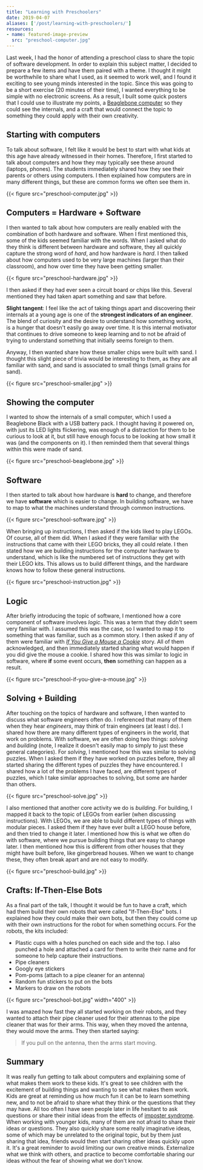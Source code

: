 ```yaml
---
title: "Learning with Preschoolers"
date: 2019-04-07
aliases: ['/post/learning-with-preschoolers/']
resources:
- name: featured-image-preview
  src: "preschool-computer.jpg"
---
```


Last week, I had the honor of attending a preschool class to share the topic of software development. In order to explain this subject matter, I decided to prepare a few items and have them paired with a theme. I thought it might be worthwhile to share what I used, as it seemed to work well, and I found it exciting to see young minds interested in the topic. Since this was going to be a short exercise (20 minutes of their time), I wanted everything to be simple with no electronic screens. As a result, I built some quick posters that I could use to illustrate my points, a [Beaglebone computer](https://beagleboard.org/black) so they could see the internals, and a craft that would connect the topic to something they could apply with their own creativity.

## Starting with computers

To talk about software, I felt like it would be best to start with what kids at this age have already witnessed in their homes. Therefore, I first started to talk about computers and how they may typically see these around (laptops, phones). The students immediately shared how they see their parents or others using computers. I then explained how computers are in many different things, but these are common forms we often see them in.

{{< figure src="preschool-computer.jpg" >}}

## Computers = Hardware + Software

I then wanted to talk about how computers are really enabled with the combination of both hardware and software. When I first mentioned this, some of the kids seemed familiar with the words. When I asked what do they think is different between hardware and software, they all quickly capture the strong word of _hard_, and how hardware is _hard_. I then talked about how computers used to be very large machines (larger than their classroom), and how over time they have been getting smaller.

{{< figure src="preschool-hardware.jpg" >}}

I then asked if they had ever seen a circuit board or chips like this. Several mentioned they had taken apart something and saw that before.

**Slight tangent**: I feel like the act of taking things apart and discovering their internals at a young age is one of the **strongest indicators of an engineer**. The blend of curiosity and the desire to understand how something works, is a hunger that doesn't easily go away over time. It is this internal motivator that continues to drive someone to keep learning and to not be afraid of trying to understand something that initially seems foreign to them.

Anyway, I then wanted share how these smaller chips were built with sand. I thought this slight piece of trivia would be interesting to them, as they are all familiar with sand, and sand is associated to small things (small grains for sand).

{{< figure src="preschool-smaller.jpg" >}}

## Showing the computer

I wanted to show the internals of a small computer, which I used a Beaglebone Black with a USB battery pack. I thought having it powered on, with just its LED lights flickering, was enough of a distraction for them to be curious to look at it, but still have enough focus to be looking at how small it was (and the components on it). I then reminded them that several things within this were made of sand.

{{< figure src="preschool-beaglebone.jpg" >}}

## Software

I then started to talk about how hardware is **hard** to change, and therefore we have **software** which is easier to change. In building software, we have to map to what the machines understand through common instructions.

{{< figure src="preschool-software.jpg" >}}

When bringing up instructions, I then asked if the kids liked to play LEGOs. Of course, all of them did. When I asked if they were familiar with the instructions that came with their LEGO bricks, they all could relate. I then stated how we are building instructions for the computer hardware to understand, which is like the numbered set of instructions they get with their LEGO kits. This allows us to build different things, and the hardware knows how to follow these general instructions.

{{< figure src="preschool-instruction.jpg" >}}

## Logic

After briefly introducing the topic of software, I mentioned how a core component of software involves _logic_. This was a term that they didn't seem very familiar with. I assumed this was the case, so I wanted to map it to something that was familiar, such as a common story. I then asked if any of them were familiar with [_If You Give a Mouse a Cookie_](https://en.wikipedia.org/wiki/If_You_Give_a_Mouse_a_Cookie) story. All of them acknowledged, and then immediately started sharing what would happen if you did give the mouse a cookie. I shared how this was similar to logic in software, where **if** some event occurs, **then** something can happen as a result.

{{< figure src="preschool-if-you-give-a-mouse.jpg" >}}

## Solving + Building

After touching on the topics of hardware and software, I then wanted to discuss what software engineers often do. I referenced that many of them when they hear _engineers_, may think of train engineers (at least I do). I shared how there are many different types of engineers in the world, that work on problems. With software, we are often doing two things: _solving_ and _building_ (note, I realize it doesn't easily map to simply to just these general categories). For _solving_, I mentioned how this was similar to solving puzzles. When I asked them if they have worked on puzzles before, they all started sharing the different types of puzzles they have encountered. I shared how a lot of the problems I have faced, are different types of puzzles, which I take similar approaches to solving, but some are harder than others.

{{< figure src="preschool-solve.jpg" >}}

I also mentioned that another core activity we do is _building_. For building, I mapped it back to the topic of LEGOs from earlier (when discussing instructions). With LEGOs, we are able to build different types of things with modular pieces. I asked them if they have ever built a LEGO house before, and then tried to change it later. I mentioned how this is what we often do with software, where we pursue building things that are easy to change later. I then mentioned how this is different from other houses that they might have built before, like gingerbread houses. When we want to change these, they often break apart and are not easy to modify.

{{< figure src="preschool-build.jpg" >}}

## Crafts: If-Then-Else Bots

As a final part of the talk, I thought it would be fun to have a craft, which had them build their own robots that were called "If-Then-Else" bots. I explained how they could make their own bots, but then they could come up with their own instructions for the robot for when something occurs. For the robots, the kits included:

* Plastic cups with a holes punched on each side and the top. I also punched a hole and attached a card for them to write their name and for someone to help capture their instructions.
* Pipe cleaners
* Googly eye stickers
* Pom-poms (attach to a pipe cleaner for an antenna)
* Random fun stickers to put on the bots
* Markers to draw on the robots

{{< figure src="preschool-bot.jpg" width="400" >}}

I was amazed how fast they all started working on their robots, and they wanted to attach their pipe cleaner used for their attennas to the pipe cleaner that was for their arms. This way, when they moved the antenna, they would move the arms. They then started saying:

> If you pull on the antenna, then the arms start moving.

## Summary

It was really fun getting to talk about computers and explaining some of what makes them work to these kids. It's great to see children with the excitement of building things and wanting to see what makes them work. Kids are great at reminding us how much fun it can be to learn something new, and to not be afraid to share what they think or the questions that they may have. All too often I have seen people later in life hesitant to ask questions or share their initial ideas from the effects of [imposter syndrome](https://en.wikipedia.org/wiki/Impostor_syndrome). When working with younger kids, many of them are not afraid to share their ideas or questions. They also quickly share some really imaginative ideas, some of which may be unrelated to the original topic, but by them just sharing that idea, friends would then start sharing other ideas quickly upon it. It's a great reminder to avoid limiting our own creative minds. Externalize what we think with others, and practice to become comfortable sharing our ideas without the fear of showing what we don't know.